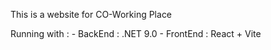 This is a website for CO-Working Place

Running with :
	- BackEnd : .NET 9.0
	- FrontEnd : React + Vite